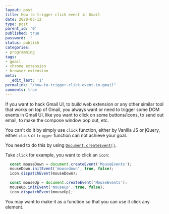 ```yaml
---
layout: post
title: How to trigger click event in Gmail
date: 2020-03-12
type: post
parent_id: '0'
published: true
password: ''
status: publish
categories:
- programming
tags:
- gmail
- chrome extension
- browser extension
meta:
  _edit_last: '1'
permalink: "/how-to-trigger-click-event-in-gmail"
comments: true
---
```


If you want to hack Gmail UI, to build web extension or any other similar tool that works on top of Gmail, 
you always want or need to trigger some DOM events in Gmail UI, like you want to click on some buttons/icons,
to send out email, to make the compose window pop out, etc.

You can't do it by simply use `click` function, either by Vanilla JS or jQuery, either `click` or `trigger` function can not
achieve your goal.

You need to do this by using  [`Document.createEvent()`](https://developer.mozilla.org/en-US/docs/Web/API/Document/createEvent).

Take `click` for example, you want to click an `icon`:

```JavaScript
  const mouseDown = document.createEvent('MouseEvents');
  mouseDown.initEvent('mousedown', true, false);
  icon.dispatchEvent(mouseDown);

  const mouseUp = document.createEvent('MouseEvents');
  mouseUp.initEvent('mouseup', true, false);
  icon.dispatchEvent(mouseUp);
```

You may want to make it as a function so that you can use it click any element.
